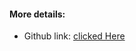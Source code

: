 #### More details:

- Github link: <a href="https://github.com/Basir-PD/react-navigation-tutorial" > clicked Here </a>
